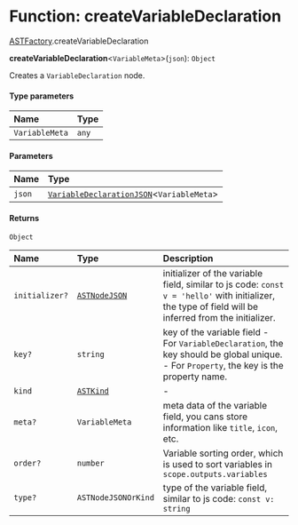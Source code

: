 # Function: createVariableDeclaration

[ASTFactory](/auto-docs/variable-core/modules/ASTFactory.md).createVariableDeclaration

**createVariableDeclaration**<`VariableMeta`>(`json`): `Object`

Creates a `VariableDeclaration` node.

#### Type parameters

| Name | Type |
| :------ | :------ |
| `VariableMeta` | `any` |

#### Parameters

| Name | Type |
| :------ | :------ |
| `json` | [`VariableDeclarationJSON`](/auto-docs/variable-core/types/VariableDeclarationJSON.md)<`VariableMeta`> |

#### Returns

`Object`

| Name | Type | Description |
| :------ | :------ | :------ |
| `initializer?` | [`ASTNodeJSON`](/auto-docs/variable-core/interfaces/ASTNodeJSON.md) | initializer of the variable field, similar to js code: `const v = 'hello'` with initializer, the type of field will be inferred from the initializer. |
| `key?` | `string` | key of the variable field - For `VariableDeclaration`, the key should be global unique. - For `Property`, the key is the property name. |
| `kind` | [`ASTKind`](/auto-docs/variable-core/enums/ASTKind.md) | - |
| `meta?` | `VariableMeta` | meta data of the variable field, you cans store information like `title`, `icon`, etc. |
| `order?` | `number` | Variable sorting order, which is used to sort variables in `scope.outputs.variables` |
| `type?` | `ASTNodeJSONOrKind` | type of the variable field, similar to js code: `const v: string` |
